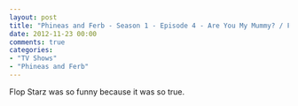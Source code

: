 ```yaml
---
layout: post
title: "Phineas and Ferb - Season 1 - Episode 4 - Are You My Mummy? / Flop Starz"
date: 2012-11-23 00:00
comments: true
categories:
- "TV Shows"
- "Phineas and Ferb"
---
```


Flop Starz was so funny because it was so true.
